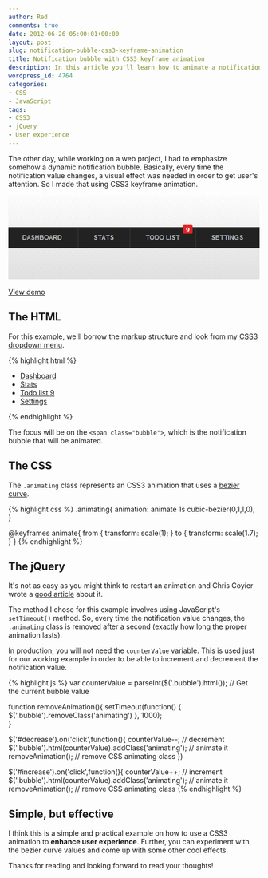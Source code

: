 ```yaml
---
author: Red
comments: true
date: 2012-06-26 05:00:01+00:00
layout: post
slug: notification-bubble-css3-keyframe-animation
title: Notification bubble with CSS3 keyframe animation
description: In this article you'll learn how to animate a notification bubble every time its value is dynamically changed.
wordpress_id: 4764
categories:
- CSS
- JavaScript
tags:
- CSS3
- jQuery
- User experience
---
```


The other day, while working on a web project, I had to emphasize somehow a dynamic notification bubble. Basically, every time the notification value changes, a visual effect was needed in order to get user's attention. So I made that using CSS3 keyframe animation.

![Simple notification bubble](/dist/uploads/2012/06/notification-bubble-animation.png)

<!-- more -->

[View demo](/dist/uploads/2012/06/notification-bubble-css3-keyframe-animation-demo.html)


## The HTML

For this example, we'll borrow the markup structure and look from my [CSS3 dropdown menu](/css3-animated-dropdown-menu).    

{% highlight html %}
<ul class="menu">
    <li><a href="">Dashboard</a></li>
    <li><a href="">Stats</a></li>
    <li>
        <a href="">
            Todo list
            <span class="bubble">9</span>
        </a>
    </li>
    <li><a href="">Settings</a></li>
</ul>
{% endhighlight %}

The focus will be on the `<span class="bubble">`, which is the notification bubble that will be animated.

## The CSS

The `.animating` class represents an CSS3 animation that uses a [bezier curve](http://cubic-bezier.com/#0,1,1,0).

{% highlight css %}
.animating{
    animation: animate 1s cubic-bezier(0,1,1,0);            
}

@keyframes animate{
    from {
       transform: scale(1);
    }
    to {
       transform: scale(1.7);
    }
}
{% endhighlight %}

## The jQuery

It's not as easy as you might think to restart an animation and Chris Coyier wrote a [good article](http://css-tricks.com/restart-css-animation/) about it.

The method I chose for this example involves using JavaScript's `setTimeout()` method. So, every time the notification value changes, the `.animating` class is removed after a second (exactly how long the proper animation lasts). 

In production, you will not need the `counterValue` variable. This is used just for our working example in order to be able to increment and decrement the notification value.

{% highlight js %}
var counterValue = parseInt($('.bubble').html()); // Get the current bubble value

function removeAnimation(){
    setTimeout(function() {
        $('.bubble').removeClass('animating')
    }, 1000);           
}

$('#decrease').on('click',function(){
    counterValue--; // decrement
    $('.bubble').html(counterValue).addClass('animating'); // animate it
    removeAnimation(); // remove CSS animating class
})

$('#increase').on('click',function(){
    counterValue++; // increment
    $('.bubble').html(counterValue).addClass('animating'); // animate it
        removeAnimation(); // remove CSS animating class 
{% endhighlight %}

## Simple, but effective

I think this is a simple and practical example on how to use a CSS3 animation to **enhance user experience**. Further, you can experiment with the bezier curve values and come up with some other cool effects.

Thanks for reading and looking forward to read your thoughts!